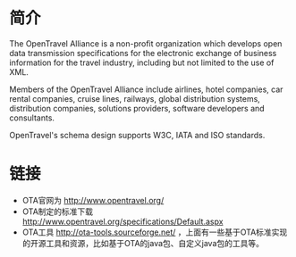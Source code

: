 # 简介

The OpenTravel Alliance is a non-profit organization which develops open data transmission specifications for the electronic exchange of business information for the travel industry, including but not limited to the use of XML.  

Members of the OpenTravel Alliance include airlines, hotel companies, car rental companies, cruise lines, railways, global distribution systems, distribution companies, solutions providers, software developers and consultants.  

OpenTravel's schema design supports W3C, IATA and ISO standards.  

# 链接

- OTA官网为 <http://www.opentravel.org/>  
- OTA制定的标准下载  <http://www.opentravel.org/specifications/Default.aspx>
- OTA工具 <http://ota-tools.sourceforge.net/> ，上面有一些基于OTA标准实现的开源工具和资源，比如基于OTA的java包、自定义java包的工具等。
